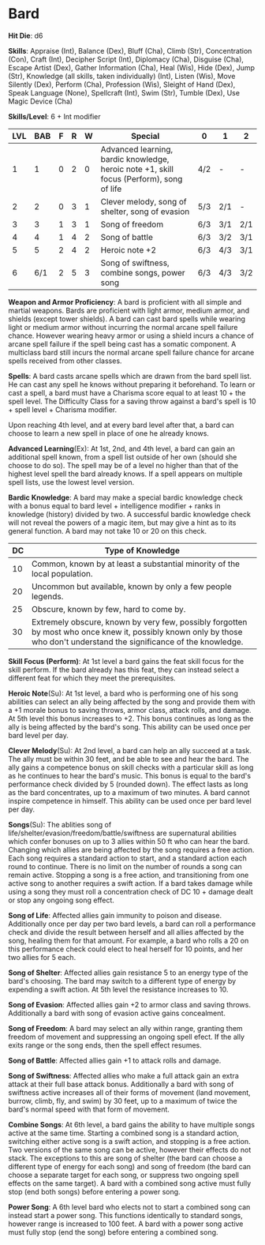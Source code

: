 # Bard

**Hit Die**: d6

**Skills**: Appraise (Int), Balance (Dex), Bluff (Cha), Climb (Str), Concentration (Con), Craft (Int), Decipher Script (Int), Diplomacy (Cha), Disguise (Cha), Escape Artist (Dex), Gather Information (Cha), Heal (Wis), Hide (Dex), Jump (Str), Knowledge (all skills, taken individually) (Int), Listen (Wis), Move Silently (Dex), Perform (Cha), Profession (Wis), Sleight of Hand (Dex), Speak Language (None), Spellcraft (Int), Swim (Str), Tumble (Dex), Use Magic Device (Cha)

**Skills/Level**: 6 + Int modifier

LVL | BAB | F | R | W | Special | 0 | 1 | 2
--- | --- | - | - | - | ------- | - | - | -
1   | 1   | 0 | 2 | 0 | Advanced learning, bardic knowledge, heroic note +1, skill focus (Perform), song of life | 4/2 |  -  |  -  
2   | 2   | 0 | 3 | 1 | Clever melody, song of shelter, song of evasion | 5/3 | 2/1 |  -  
3   | 3   | 1 | 3 | 1 | Song of freedom | 6/3 | 3/1 | 2/1
4   | 4   | 1 | 4 | 2 | Song of battle | 6/3 | 3/2 | 3/1
5   | 5   | 2 | 4 | 2 | Heroic note +2 | 6/3 | 4/3 | 3/1
6   | 6/1 | 2 | 5 | 3 | Song of swiftness, combine songs, power song | 6/3 | 4/3 | 3/2

**Weapon and Armor Proficiency**: A bard is proficient with all simple and martial weapons. Bards are proficient with light armor, medium armor, and shields (except tower shields). A bard can cast bard spells while wearing light or medium armor without incurring the normal arcane spell failure chance. However wearing heavy armor or using a shield incurs a chance of arcane spell failure if the spell being cast has a somatic component. A multiclass bard still incurs the normal arcane spell failure chance for arcane spells received from other classes.

**Spells**: A bard casts arcane spells which are drawn from the bard spell list. He can cast any spell he knows without preparing it beforehand. To learn or cast a spell, a bard must have a Charisma score equal to at least 10 + the spell level. The Difficulty Class for a saving throw against a bard's spell is 10 + spell level + Charisma modifier.

Upon reaching 4th level, and at every bard level after that, a bard can choose to learn a new spell in place of one he already knows. 

**Advanced Learning**(Ex): At 1st, 2nd, and 4th level, a bard can gain an additional spell known, from a spell list outside of her own (should she choose to do so). The spell may be of a level no higher than that of the highest level spell the bard already knows. If a spell appears on multiple spell lists, use the lowest level version.

**Bardic Knowledge**: A bard may make a special bardic knowledge check with a bonus equal to bard level + intelligence modifier + ranks in knowledge (history) divided by two. A successful bardic knowledge check will not reveal the powers of a magic item, but may give a hint as to its general function. A bard may not take 10 or 20 on this check.

DC | Type of Knowledge
-- | -----------------
10 | Common, known by at least a substantial minority of the local population.
20 | Uncommon but available, known by only a few people legends.
25 | Obscure, known by few, hard to come by.
30 | Extremely obscure, known by very few, possibly forgotten by most who once knew it, possibly known only by those who don't understand the significance of the knowledge.

**Skill Focus (Perform)**: At 1st level a bard gains the feat skill focus for the skill perform. If the bard already has this feat, they can instead select a different feat for which they meet the prerequisites.

**Heroic Note**(Su): At 1st level, a bard who is performing one of his song abilities can select an ally being affected by the song and provide them with a +1 morale bonus to saving throws, armor class, attack rolls, and damage. At 5th level this bonus increases to +2. This bonus continues as long as the ally is being affected by the bard's song. This ability can be used once per bard level per day.

**Clever Melody**(Su): At 2nd level, a bard can help an ally succeed at a task. The ally must be within 30 feet, and be able to see and hear the bard. The ally gains a competence bonus on skill checks with a particular skill as long as he continues to hear the bard's music. This bonus is equal to the bard's performance check divided by 5 (rounded down). The effect lasts as long as the bard concentrates, up to a maximum of two minutes. A bard cannot inspire competence in himself. This ability can be used once per bard level per day.

**Songs**(Su): The ablities song of life/shelter/evasion/freedom/battle/swiftness are supernatural abilities which confer bonuses on up to 3 allies within 50 ft who can hear the bard. Changing which allies are being affected by the song requires a free action. Each song requires a standard action to start, and a standard action each round to continue. There is no limit on the number of rounds a song can remain active. Stopping a song is a free action, and transitioning from one active song to another requires a swift action. If a bard takes damage while using a song they must roll a concentration check of DC 10 + damage dealt or stop any ongoing song effect.

**Song of Life**: Affected allies gain immunity to poison and disease. Additionally once per day per two bard levels, a bard can roll a performance check and divide the result between herself and all allies affected by the song, healing them for that amount. For example, a bard who rolls a 20 on this performance check could elect to heal herself for 10 points, and her two allies for 5 each.

**Song of Shelter**: Affected allies gain resistance 5 to an energy type of the bard's choosing. The bard may switch to a different type of energy by expending a swift action. At 5th level the resistance increases to 10.

**Song of Evasion**: Affected allies gain +2 to armor class and saving throws. Additionally a bard with song of evasion active gains concealment.

**Song of Freedom**: A bard may select an ally within range, granting them freedom of movement and suppressing an ongoing spell efect. If the ally exits range or the song ends, then the spell effect resumes.

**Song of Battle**: Affected allies gain +1 to attack rolls and damage.

**Song of Swiftness**: Affected allies who make a full attack gain an extra attack at their full base attack bonus. Additionally a bard with song of swiftness active increases all of their forms of movement (land movement, burrow, climb, fly, and swim) by 30 feet, up to a maximum of twice the bard's normal speed with that form of movement.

**Combine Songs**: At 6th level, a bard gains the ability to have multiple songs active at the same time. Starting a combined song is a standard action, switching either active song is a swift action, and stopping is a free action. Two versions of the same song can be active, however their effects do not stack. The exceptions to this are song of shelter (the bard can choose a different type of energy for each song) and song of freedom (the bard can choose a separate target for each song, or suppress two ongoing spell effects on the same target). A bard with a combined song active must fully stop (end both songs) before entering a power song.

**Power Song**: A 6th level bard who elects not to start a combined song can instead start a power song. This functions identically to standard songs, however range is increased to 100 feet. A bard with a power song active must fully stop (end the song) before entering a combined song.
